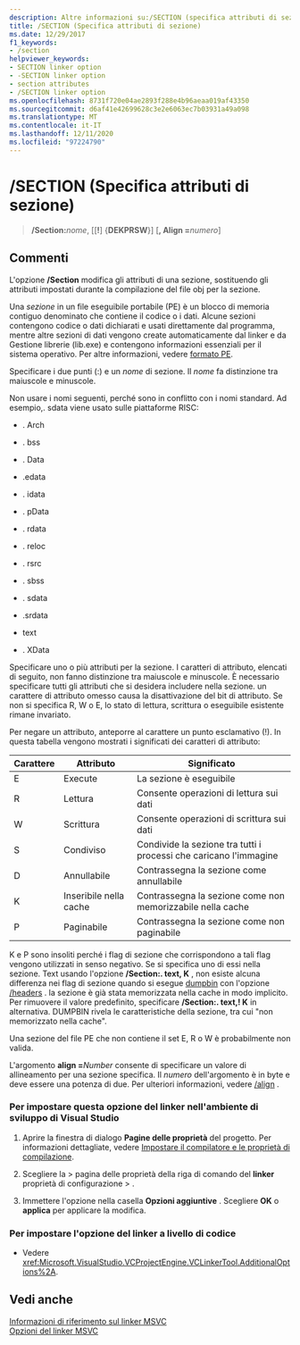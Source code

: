 ```yaml
---
description: Altre informazioni su:/SECTION (specifica attributi di sezione)
title: /SECTION (Specifica attributi di sezione)
ms.date: 12/29/2017
f1_keywords:
- /section
helpviewer_keywords:
- SECTION linker option
- -SECTION linker option
- section attributes
- /SECTION linker option
ms.openlocfilehash: 8731f720e04ae2893f288e4b96aeaa019af43350
ms.sourcegitcommit: d6af41e42699628c3e2e6063ec7b03931a49a098
ms.translationtype: MT
ms.contentlocale: it-IT
ms.lasthandoff: 12/11/2020
ms.locfileid: "97224790"
---
```

# <a name="section-specify-section-attributes"></a>/SECTION (Specifica attributi di sezione)

> **/Section:**_nome_, [[**!**] {**DEKPRSW**}] [**, Align =**_numero_]

## <a name="remarks"></a>Commenti

L'opzione **/Section** modifica gli attributi di una sezione, sostituendo gli attributi impostati durante la compilazione del file obj per la sezione.

Una *sezione* in un file eseguibile portabile (PE) è un blocco di memoria contiguo denominato che contiene il codice o i dati. Alcune sezioni contengono codice o dati dichiarati e usati direttamente dal programma, mentre altre sezioni di dati vengono create automaticamente dal linker e da Gestione librerie (lib.exe) e contengono informazioni essenziali per il sistema operativo. Per altre informazioni, vedere [formato PE](/windows/win32/Debug/pe-format).

Specificare i due punti (:) e un *nome* di sezione. Il *nome* fa distinzione tra maiuscole e minuscole.

Non usare i nomi seguenti, perché sono in conflitto con i nomi standard. Ad esempio,. sdata viene usato sulle piattaforme RISC:

- . Arch

- . bss

- . Data

- .edata

- . idata

- . pData

- . rdata

- . reloc

- . rsrc

- . sbss

- . sdata

- .srdata

- text

- . XData

Specificare uno o più attributi per la sezione. I caratteri di attributo, elencati di seguito, non fanno distinzione tra maiuscole e minuscole. È necessario specificare tutti gli attributi che si desidera includere nella sezione. un carattere di attributo omesso causa la disattivazione del bit di attributo. Se non si specifica R, W o E, lo stato di lettura, scrittura o eseguibile esistente rimane invariato.

Per negare un attributo, anteporre al carattere un punto esclamativo (!). In questa tabella vengono mostrati i significati dei caratteri di attributo:

|Carattere|Attributo|Significato|
|---------------|---------------|-------------|
|E|Execute|La sezione è eseguibile|
|R|Lettura|Consente operazioni di lettura sui dati|
|W|Scrittura|Consente operazioni di scrittura sui dati|
|S|Condiviso|Condivide la sezione tra tutti i processi che caricano l'immagine|
|D|Annullabile|Contrassegna la sezione come annullabile|
|K|Inseribile nella cache|Contrassegna la sezione come non memorizzabile nella cache|
|P|Paginabile|Contrassegna la sezione come non paginabile|

K e P sono insoliti perché i flag di sezione che corrispondono a tali flag vengono utilizzati in senso negativo. Se si specifica uno di essi nella sezione. Text usando l'opzione **/Section:. text, K** , non esiste alcuna differenza nei flag di sezione quando si esegue [dumpbin](dumpbin-options.md) con l'opzione [/headers](headers.md) . la sezione è già stata memorizzata nella cache in modo implicito. Per rimuovere il valore predefinito, specificare **/Section:. text,! K** in alternativa. DUMPBIN rivela le caratteristiche della sezione, tra cui "non memorizzato nella cache".

Una sezione del file PE che non contiene il set E, R o W è probabilmente non valida.

L'argomento **align =**_Number_ consente di specificare un valore di allineamento per una sezione specifica. Il _numero_ dell'argomento è in byte e deve essere una potenza di due. Per ulteriori informazioni, vedere [/align](align-section-alignment.md) .

### <a name="to-set-this-linker-option-in-the-visual-studio-development-environment"></a>Per impostare questa opzione del linker nell'ambiente di sviluppo di Visual Studio

1. Aprire la finestra di dialogo **Pagine delle proprietà** del progetto. Per informazioni dettagliate, vedere [Impostare il compilatore e le proprietà di compilazione](../working-with-project-properties.md).

1. Scegliere la   >  pagina delle proprietà della riga di comando del **linker** proprietà di configurazione  >   .

1. Immettere l'opzione nella casella **Opzioni aggiuntive** . Scegliere **OK** o **applica** per applicare la modifica.

### <a name="to-set-this-linker-option-programmatically"></a>Per impostare l'opzione del linker a livello di codice

- Vedere <xref:Microsoft.VisualStudio.VCProjectEngine.VCLinkerTool.AdditionalOptions%2A>.

## <a name="see-also"></a>Vedi anche

[Informazioni di riferimento sul linker MSVC](linking.md)<br/>
[Opzioni del linker MSVC](linker-options.md)
